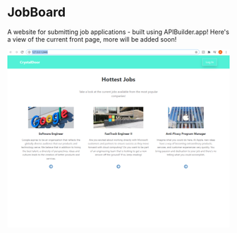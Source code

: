 # JobBoard
A website for submitting job applications - built using APIBuilder.app! Here's a view of the current front page, more will be added soon!

<a href="https://imgur.com/a/y8TmVCa" style="display:block;"><img src="images/frontpage-view.PNG"></a>
